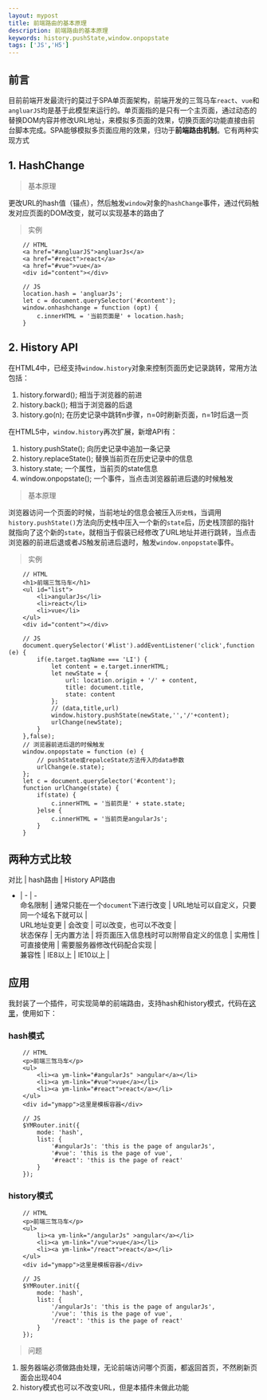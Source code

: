 ```yaml
---
layout: mypost
title: 前端路由的基本原理
description: 前端路由的基本原理
keywords: history.pushState,window.onpopstate
tags: ['JS','H5']
---
```


## 前言
目前前端开发最流行的莫过于SPA单页面架构，前端开发的三驾马车`react`、`vue`和`angluarJS`均是基于此模型来运行的。单页面指的是只有一个主页面，通过动态的替换DOM内容并修改URL地址，来模拟多页面的效果，切换页面的功能直接由前台脚本完成。SPA能够模拟多页面应用的效果，归功于**前端路由机制**。它有两种实现方式
## 1. HashChange
> 基本原理

更改URL的hash值（锚点），然后触发`window`对象的`hashChange`事件，通过代码触发对应页面的DOM改变，就可以实现基本的路由了

> 实例


```
    // HTML 
    <a href="#angluarJS">angluarJs</a>
    <a href="#react">react</a>
    <a href="#vue">vue</a>
    <div id="content"></div>

    // JS
    location.hash = 'angluarJs';
    let c = document.querySelector('#content');
    window.onhashchange = function (opt) {
        c.innerHTML = '当前页面是' + location.hash;
    }
```

## 2. History API
在HTML4中，已经支持`window.history`对象来控制页面历史记录跳转，常用方法包括：
1. history.forward(); 相当于浏览器的前进
2. history.back(); 相当于浏览器的后退
3. history.go(n); 在历史记录中跳转n步骤，n=0时刷新页面，n=1时后退一页
           
在HTML5中，`window.history`再次扩展，新增API有：
1. history.pushState();  向历史记录中追加一条记录
2. history.replaceState(); 替换当前页在历史记录中的信息
3. history.state; 一个属性，当前页的state信息
4. window.onpopstate(); 一个事件，当点击浏览器前进后退的时候触发

> 基本原理

浏览器访问一个页面的时候，当前地址的信息会被压入`历史栈`，当调用`history.pushState()`方法向历史栈中压入一个新的`state`后，历史栈顶部的指针就指向了这个新的`state`，就相当于假装已经修改了URL地址并进行跳转，当点击浏览器的前进后退或者JS触发前进后退时，触发`window.onpopstate`事件。

> 实例


```
    // HTML
    <h1>前端三驾马车</h1>
    <ul id="list">
        <li>angularJs</li>
        <li>react</li>
        <li>vue</li>
    </ul>
    <div id="content"></div>

    // JS
    document.querySelector('#list').addEventListener('click',function (e) {
        if(e.target.tagName === 'LI') {
            let content = e.target.innerHTML;
            let newState = {
                url: location.origin + '/' + content,
                title: document.title,
                state: content
            };
            // (data,title,url)
            window.history.pushState(newState,'','/'+content);
            urlChange(newState);
        }
    },false);
    // 浏览器前进后退的时候触发
    window.onpopstate = function (e) {
        // pushState或repalceState方法传入的data参数
        urlChange(e.state);
    };
    let c = document.querySelector('#content');
    function urlChange(state) {
        if(state) {
            c.innerHTML = '当前页是' + state.state;
        }else {
            c.innerHTML = '当前页是angularJs';
        }
    }
```

## 两种方式比较

对比 | hash路由 | History API路由
- | - | -           
命名限制 | 通常只能在一个`document`下进行改变 | URL地址可以自定义，只要同一个域名下就可以 |         
URL地址变更 | 会改变 | 可以改变，也可以不改变 |      
状态保存 | 无内置方法 | 将页面压入信息栈时可以附带自定义的信息 | 
实用性 | 可直接使用 | 需要服务器修改代码配合实现 |            
兼容性 | IE8以上 | IE10以上 |
     
## 应用

我封装了一个插件，可实现简单的前端路由，支持hash和history模式，代码在[这里](https://github.com/yingmhd/ymplugins/tree/master/%E5%89%8D%E7%AB%AF%E8%B7%AF%E7%94%B1)，使用如下：


              
### hash模式

```
    // HTML
    <p>前端三驾马车</p>
    <ul>
        <li><a ym-link="#angularJs" >angular</a></li>
        <li><a ym-link="#vue">vue</a></li>
        <li><a ym-link="#react">react</a></li>
    </ul>
    <div id="ymapp">这里是模板容器</div>
    
    // JS
    $YMRouter.init({
        mode: 'hash',
        list: {
            '#angularJs': 'this is the page of angularJs',
            '#vue': 'this is the page of vue',
            '#react': 'this is the page of react'
        }
    });
```

### history模式

```
    // HTML
    <p>前端三驾马车</p>
    <ul>
        li><a ym-link="/angularJs" >angular</a></li>
        <li><a ym-link="/vue">vue</a></li>
        <li><a ym-link="/react">react</a></li>
    </ul>
    <div id="ymapp">这里是模板容器</div>
    
    // JS
    $YMRouter.init({
        mode: 'hash',
        list: {
            '/angularJs': 'this is the page of angularJs',
            '/vue': 'this is the page of vue',
            '/react': 'this is the page of react'
        }
    });
```
> 问题


1. 服务器端必须做路由处理，无论前端访问哪个页面，都返回首页，不然刷新页面会出现404
2. history模式也可以不改变URL，但是本插件未做此功能 


